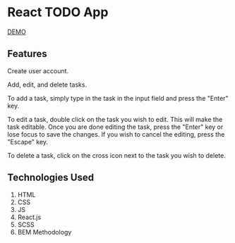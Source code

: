 # React TODO App

[DEMO](https://vanyachyzh.github.io/app_todo/)

## Features

Create user account.

Add, edit, and delete tasks.

To add a task, simply type in the task in the input field and press the "Enter" key.

To edit a task, double click on the task you wish to edit. This will make the task editable. Once you are done editing the task, press the "Enter" key or lose focus to save the changes. If you wish to cancel the editing, press the "Escape" key.

To delete a task, click on the cross icon next to the task you wish to delete.

## Technologies Used

1. HTML
2. CSS
3. JS
4. React.js
5. SCSS
6. BEM Methodology
